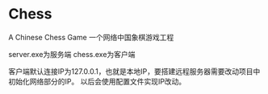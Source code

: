 # Chess
A Chinese Chess Game
一个网络中国象棋游戏工程

server.exe为服务端
chess.exe为客户端

客户端默认连接IP为127.0.0.1，也就是本地IP，要搭建远程服务器需要改动项目中初始化网络部分的IP。
以后会使用配置文件实现IP改动。